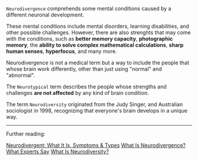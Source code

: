 `Neurodivergence` comprehends some mental conditions caused by a different neuronal development.

These mental conditions include mental disorders, learning disabilities, and other possible challenges. However, there are also strenghts that may come with the conditions, such as **better memory capacity**, **photographic memory**, the **ability to solve complex mathematical calculations**, **sharp human senses**, **hyperfocus**, and many more.

Neurodivergence is not a medical term but a way to include the people that whose brain work differently, other than just using "normal" and "abnormal". 

The `Neurotypical` term describes the people whose strengths and challenges **are not affected** by any kind of brain condition.

The term `Neurodiversity` originated from the Judy Singer, and Australian sociologist in 1998, recognizing that everyone's brain develops in a unique way.

---
Further reading:

[Neurodivergent: What It Is, Symptoms & Types](https://my.clevelandclinic.org/health/symptoms/23154-neurodivergent)
[What Is Neurodivergence? What Experts Say](https://www.forbes.com/health/mind/what-is-neurodivergent/)
[What Is Neurodiversity?](https://www.health.harvard.edu/blog/what-is-neurodiversity-202111232645)